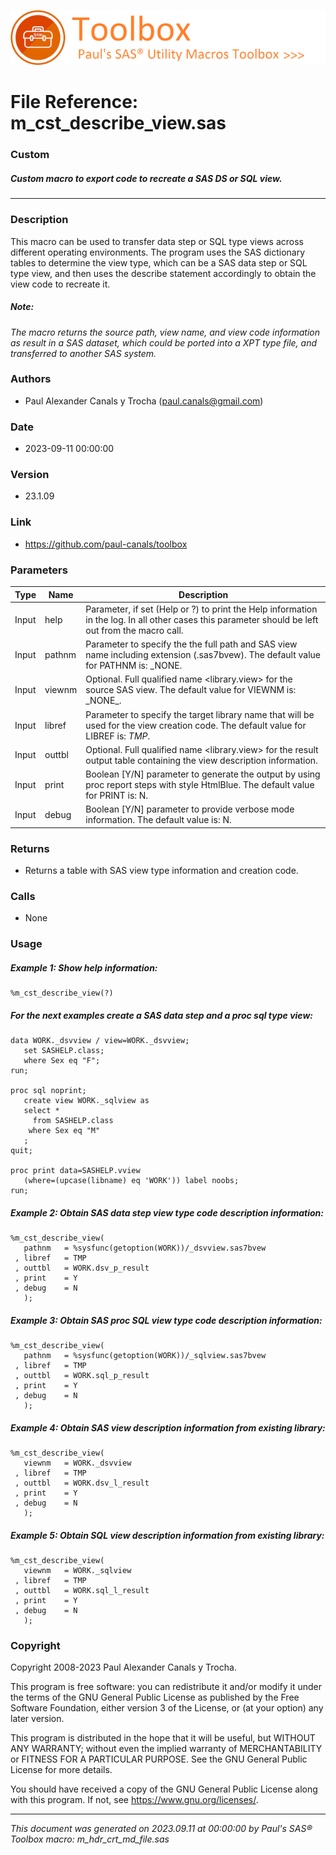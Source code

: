 [![../../misc/images/doc_header.png](../../misc/images/doc_header.png)](#)
# 
# File Reference: m_cst_describe_view.sas

### Custom

##### Custom macro to export code to recreate a SAS DS or SQL view.

***

### Description
This macro can be used to transfer data step or SQL type views across different operating environments. The program uses the SAS dictionary tables to determine the view type, which can be a SAS data step or SQL type view, and then uses the describe statement accordingly to obtain the view code to recreate it.



##### *Note:*
*The macro returns the source path, view name, and view code information as result in a SAS dataset, which could be ported into a XPT type file, and transferred to another SAS system.*

### Authors
* Paul Alexander Canals y Trocha (paul.canals@gmail.com)

### Date
* 2023-09-11 00:00:00

### Version
* 23.1.09

### Link
* https://github.com/paul-canals/toolbox

### Parameters
| Type | Name | Description |
| ---- | ---- | ----------- |
| Input | help | Parameter, if set (Help or ?) to print the Help information in the log. In all other cases this parameter should be left out from the macro call. |
| Input | pathnm | Parameter to specify the the full path and SAS view name including extension (.sas7bvew). The default value for PATHNM is: _NONE. |
| Input | viewnm | Optional. Full qualified name <library.view> for the source SAS view. The default value for VIEWNM is: \_NONE\_. |
| Input | libref | Parameter to specify the target library name that will be used for the view creation code. The default value for LIBREF is: _TMP_. |
| Input | outtbl | Optional. Full qualified name <library.view> for the result output table containing the view description information. |
| Input | print | Boolean [Y/N] parameter to generate the output by using proc report steps with style HtmlBlue. The default value for PRINT is: N. |
| Input | debug | Boolean [Y/N] parameter to provide verbose mode information. The default value is: N. |

### Returns
* Returns a table with SAS view type information and creation code.

### Calls
* None

### Usage

##### Example 1: Show help information:
```sas
%m_cst_describe_view(?)
```

##### For the next examples create a SAS data step and a proc sql type view:
```sas
data WORK._dsvview / view=WORK._dsvview;
   set SASHELP.class;
   where Sex eq "F";
run;

proc sql noprint;
   create view WORK._sqlview as
   select *
     from SASHELP.class
    where Sex eq "M"
   ;
quit;

proc print data=SASHELP.vview
   (where=(upcase(libname) eq 'WORK')) label noobs;
run;
```

##### Example 2: Obtain SAS data step view type code description information:
```sas
%m_cst_describe_view(
   pathnm   = %sysfunc(getoption(WORK))/_dsvview.sas7bvew
 , libref   = TMP
 , outtbl   = WORK.dsv_p_result
 , print    = Y
 , debug    = N
   );
```

##### Example 3: Obtain SAS proc SQL view type code description information:
```sas
%m_cst_describe_view(
   pathnm   = %sysfunc(getoption(WORK))/_sqlview.sas7bvew
 , libref   = TMP
 , outtbl   = WORK.sql_p_result
 , print    = Y
 , debug    = N
   );
```

##### Example 4: Obtain SAS view description information from existing library:
```sas
%m_cst_describe_view(
   viewnm   = WORK._dsvview
 , libref   = TMP
 , outtbl   = WORK.dsv_l_result
 , print    = Y
 , debug    = N
   );
```

##### Example 5: Obtain SQL view description information from existing library:
```sas
%m_cst_describe_view(
   viewnm   = WORK._sqlview
 , libref   = TMP
 , outtbl   = WORK.sql_l_result
 , print    = Y
 , debug    = N
   );
```

### Copyright
Copyright 2008-2023 Paul Alexander Canals y Trocha. 
 
This program is free software: you can redistribute it and/or modify 
it under the terms of the GNU General Public License as published by 
the Free Software Foundation, either version 3 of the License, or 
(at your option) any later version. 
 
This program is distributed in the hope that it will be useful, 
but WITHOUT ANY WARRANTY; without even the implied warranty of 
MERCHANTABILITY or FITNESS FOR A PARTICULAR PURPOSE. See the 
GNU General Public License for more details. 
 
You should have received a copy of the GNU General Public License 
along with this program. If not, see <https://www.gnu.org/licenses/>. 


***
*This document was generated on 2023.09.11 at 00:00:00 by Paul's SAS&reg; Toolbox macro: m_hdr_crt_md_file.sas*

